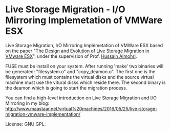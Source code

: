 Live Storage Migration - I/O Mirroring Implemetation of VMWare ESX
===================================================================

Live Storage Migration, I/O Mirroring Implemetation of VMWare ESX based on the paper "[The Design and Evolution of Live Storage Migration in VMware ESX](http://xenon.stanford.edu/~talg/papers/USENIXATC11/atc11-svmotion.pdf)", under the supervision of Prof. [Hussain Almohri](http://www.halmohri.com).

FUSE must be install on your system. After running 'make' two binaries will be generated: "filesystem.o" and "copy_deamon.o". The first one is the filesystem which must contains the virtual disks and the source virtual machine must use the vitural disks which reside there. The second binary is the deamon which is going to start the migration process.

You can find a high-level introduction on Live Storage Migration and I/O Mirroring in my blog: http://www.maastaar.net/virtual%20machines/2016/05/25/live-storage-migration-vmware-implementation/

License: GNU GPL.
